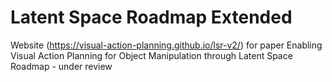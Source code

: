 # Latent Space Roadmap Extended
Website (https://visual-action-planning.github.io/lsr-v2/) for paper Enabling Visual Action Planning for Object Manipulation through Latent Space Roadmap - under review